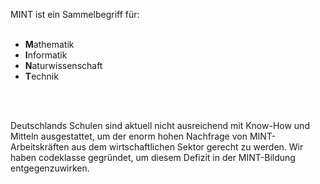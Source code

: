 MINT ist ein Sammelbegriff für:
<br>
<br>
- **M**athematik
- **I**nformatik
- **N**aturwissenschaft
- **T**echnik
<br>
<br>

Deutschlands Schulen sind aktuell nicht ausreichend mit Know-How und Mitteln ausgestattet, um der enorm hohen Nachfrage von MINT-Arbeitskräften aus dem wirtschaftlichen Sektor gerecht zu werden.
Wir haben codeklasse gegründet, um diesem Defizit in der MINT-Bildung entgegenzuwirken.